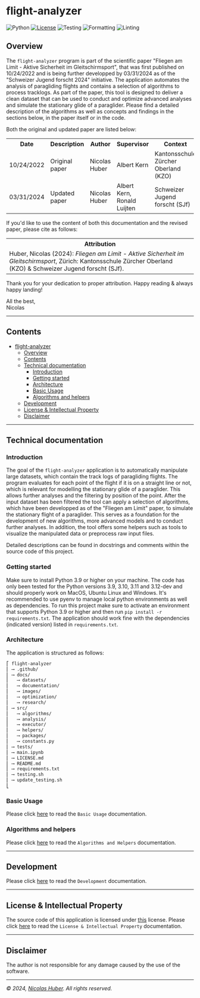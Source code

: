 # flight-analyzer
 
![Python](https://img.shields.io/badge/Python-3.9,3.10,3.11,3.12-blue)
[![License](https://img.shields.io/badge/License-INDIVIDUAL-blue)](#license--intellectual-property)
![Testing](https://github.com/nicolashuberIT/flight-analyzer/actions/workflows/testing.yaml/badge.svg)
![Formatting](https://img.shields.io/badge/formatting-Black-black)
![Linting](https://img.shields.io/badge/linting-Pylint-yellow)

## Overview

The `flight-analyzer` program is part of the scientific paper "Fliegen am Limit - Aktive Sicherheit im Gleitschirmsport", that was first published on 10/24/2022 and is being further developped by 03/31/2024 as of the "Schweizer Jugend forscht 2024" initiative. The application automates the analysis of paragliding flights and contains a selection of algorithms to process tracklogs. As part of the paper, this tool is designed to deliver a clean dataset that can be used to conduct and optimize advanced analyses and simulate the stationary glide of a paraglider. Please find a detailed description of the algorithms as well as concepts and findings in the sections below, in the paper itself or in the code.

Both the original and updated paper are listed below: 

<table style="width:100%">
  <tr>
    <th>Date</th>
    <th>Description</th>
    <th>Author</th>
    <th>Supervisor</th>
    <th>Context</th>
    <th>Link</th>
  </tr>
  <tr>
    <td>10/24/2022</td>
    <td>Original paper</td>
    <td>Nicolas Huber</td>
    <td>Albert Kern</td>
    <td>Kantonsschule Zürcher Oberland (KZO)</td>
    <td><a href="https://nicolas-huber.ch/docs/20221220_maturitaetsarbeit_fliegen-am-limit_public-version_nicolas-huber.pdf" target="_blank">nicolas-huber.ch</a></td>
  </tr>
  <tr>
    <td>03/31/2024</td>
    <td>Updated paper</td>
    <td>Nicolas Huber</td>
    <td>Albert Kern, Ronald Luijten</td>
    <td>Schweizer Jugend forscht (SJf)</td>
    <td>coming soon</td>
  </tr>
</table>

If you'd like to use the content of both this documentation and the revised paper, please cite as follows:

<table>
<tr>
  <th>Attribution</th>
</tr>
<tr>
  <td>Huber, Nicolas (2024): <i>Fliegen am Limit - Aktive Sicherheit im Gleitschirmsport</i>, Zürich: Kantonsschule Zürcher Oberland (KZO) & Schweizer Jugend forscht (SJf).</td>
</tr>
</table>

Thank you for your dedication to proper attribution. Happy reading & always happy landing!

All the best, <br>
Nicolas

---

## Contents

- [flight-analyzer](#flight-analyzer)
  - [Overview](#overview)
  - [Contents](#contents)
  - [Technical documentation](#technical-documentation)
    - [Introduction](#introduction)
    - [Getting started](#getting-started)
    - [Architecture](#architecture)
    - [Basic Usage](#basic-usage)
    - [Algorithms and helpers](#algorithms-and-helpers)
  - [Development](#development)
  - [License \& Intellectual Property](#license--intellectual-property)
  - [Disclaimer](#disclaimer)

---

## Technical documentation

### Introduction

The goal of the `flight-analyzer` application is to automatically manipulate large datasets, which contain the track logs of paragliding flights. The program evaluates for each point of the flight if it is on a straight line or not, which is relevant for modelling the stationary glide of a paraglider. This allows further analyses and the filtering by position of the point. After the input dataset has been filtered the tool can apply a selection of algorithms, which have been developped as of the "Fliegen am Limit" paper, to simulate the stationary flight of a paraglider. This serves as a foundation for the development of new algorithms, more advanced models and to conduct further analyses. In addition, the tool offers some helpers such as tools to visualize the manipulated data or preprocess raw input files. 

Detailed descriptions can be found in docstrings and comments within the source code of this project. 

### Getting started

Make sure to install Python 3.9 or higher on your machine. The code has only been tested for the Python versions 3.9, 3.10, 3.11 and 3.12-dev and should properly work on MacOS, Ubuntu Linux and Windows. It's recommended to use pyenv to manage local python environments as well as dependencies. To run this project make sure to activate an environment that supports Python 3.9 or higher and then run `pip install -r requirements.txt`. The application should work fine with the dependencies (indicated version) listed in `requirements.txt`.

### Architecture

The application is structured as follows:

```txt
⎡ flight-analyzer
⎢ ⟶ .github/
⎢ ⟶ docs/
⎢   ⟶ datasets/
⎢   ⟶ documentation/
⎢   ⟶ images/
⎢   ⟶ optimization/
⎢   ⟶ research/
⎢ ⟶ src/
⎢   ⟶ algorithms/
⎢   ⟶ analysis/
⎢   ⟶ executor/
⎢   ⟶ helpers/
⎢   ⟶ packages/
⎢   ⟶ constants.py
⎢ ⟶ tests/
⎢ ⟶ main.ipynb
⎢ ⟶ LICENSE.md
⎢ ⟶ README.md
⎢ ⟶ requirements.txt
⎢ ⟶ testing.sh
⎢ ⟶ update_testing.sh
⎣
```

### Basic Usage

Please click [here](/docs/documentation/basic-usage.md) to read the `Basic Usage` documentation.

### Algorithms and helpers

Please click [here](/docs/documentation/algorithms-and-helpers.md) to read the `Algorithms and Helpers` documentation.

--- 

## Development

Please click [here](/docs/documentation/development.md) to read the `Development` documentation.

---

## License & Intellectual Property

The source code of this application is licensed under [this](LICENSE.md) license. Please click [here](/docs/documentation/license-and-intellectual-property.md) to read the `License & Intellectual Property` documentation.

---

## Disclaimer

The author is not responsible for any damage caused by the use of the software.

---

_© 2024, [Nicolas Huber](https://nicolas-huber.ch). All rights reserved._